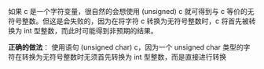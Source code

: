 如果 c 是一个字符变量，很自然的会想使用 (unsigned) c 就可得到与 c 等价的无符号整数。但这是会失败的，因为在将字符 c 转换为无符号整数时，c 将首先被转换为 int 型整数，而此时可能得到非预期的结果。

**正确的做法**：
使用语句 (unsigned char) c，因为一个 unsigned char 类型的字符在转换为无符号整数时无须首先转换为 int 型整数，而是直接进行转换